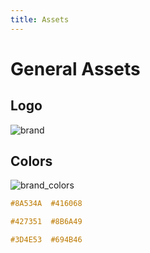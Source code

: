 ```yaml
---
title: Assets
---
```


# General Assets

## Logo
![brand](https://user-images.githubusercontent.com/10556209/73300896-69fa3200-41d7-11ea-8da1-0d5b62f18e82.png)

## Colors

![brand_colors](https://user-images.githubusercontent.com/10556209/73331229-c5a0db80-4228-11ea-8f44-a3534705d4ea.png)

```css
#8A534A  #416068

#427351  #8B6A49

#3D4E53  #694B46
```
